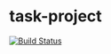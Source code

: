 # task-project

[![Build Status](https://travis-ci.org/joemccann/dillinger.svg?branch=master)](https://travis-ci.org/joemccann/dillinger)
